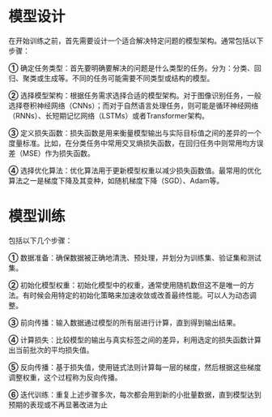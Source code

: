 # **模型设计**

在开始训练之前，首先需要设计一个适合解决特定问题的模型架构。通常包括以下步骤：

**①** 确定任务类型：首先要明确要解决的问题是什么类型的任务。分为：分类、回归、聚类或生成等。不同的任务可能需要不同类型或结构的模型。

**②** 选择模型架构：根据任务需求选择合适的模型架构。对于图像识别任务，一般选择卷积神经网络（CNNs）；而对于自然语言处理任务，则可能是循环神经网络（RNNs）、长短期记忆网络（LSTMs）或者Transformer架构。

**③** 定义损失函数：损失函数是用来衡量模型输出与实际目标值之间的差异的一个度量标准。比如，在分类任务中常用交叉熵损失函数，在回归任务中则常用均方误差（MSE）作为损失函数。

**④** 选择优化算法：优化算法用于更新模型权重以减少损失函数值。最常用的优化算法之一是梯度下降及其变种，如随机梯度下降（SGD）、Adam等。

# 模型训练

包括以下几个步骤：

**①** 数据准备：确保数据被正确地清洗、预处理，并划分为训练集、验证集和测试集。

**②** 初始化模型权重：初始化模型中的权重，通常使用随机数但这不是唯一的方法。有时候会用特定的初始化策略来加速收敛或改善最终性能。可以人为动态调整。

**③** 前向传播：输入数据通过模型的所有层进行计算，直到得到输出结果。

**④** 计算损失：比较模型的输出与真实标签之间的差异，利用选定的损失函数计算出当前批次的平均损失值。

**⑤** 反向传播：基于损失值，使用链式法则计算每一层的梯度，然后根据这些梯度调整权重，这个过程称为反向传播。

**⑥** 迭代训练：重复上述步骤多次，每次都会用到新的小批量数据，直到模型达到预期的表现或不再显著改进为止